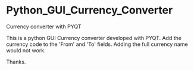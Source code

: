 # Python_GUI_Currency_Converter
Currency converter with PYQT

This is a python GUI Currency converter developed with PYQT. Add the currency code to the 'From' and 'To' fields.
Adding the full currency name would not work.

Thanks.
